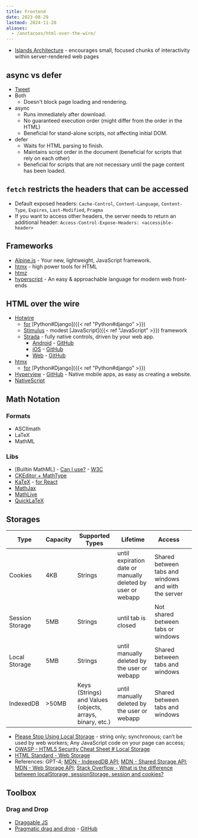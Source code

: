 ```yaml
---
title: Frontend
date: 2023-08-29
lastmod: 2024-11-20
aliases:
  - /anotacoes/html-over-the-wire/
---
```

- [Islands Architecture](https://www.patterns.dev/posts/islands-architecture) -
  encourages small, focused chunks of interactivity within server-rendered web
  pages

## async vs defer
- [Tweet](https://twitter.com/lucasrcezimbra/status/1717870039565533530)
- Both
	- Doesn't block page loading and rendering.
- async
	- Runs immediately after download.
	- No guaranteed execution order (might differ from the order in the HTML)
	- Beneficial for stand-alone scripts, not affecting initial DOM.
- defer
	- Waits for HTML parsing to finish.
	- Maintains script order in the document (beneficial for scripts that rely on
      each other)
	- Beneficial for scripts that are not necessary until the page content has
      been loaded.

## `fetch` restricts the headers that can be accessed
- Default exposed headers: `Cache-Control`, `Content-Language`, `Content-Type`,
  `Expires`, `Last-Modified`, `Pragma`
- If you want to access other headers, the server needs to return an additional
  header: `Access-Control-Expose-Headers: <accessible-header>`

## Frameworks
- [Alpine.js](https://alpinejs.dev/) - Your new, lightweight, JavaScript framework.
- [htmx](https://htmx.org/) - high power tools for HTML
- [htmz](http://leanrada.com/htmz/)
- [hyperscript](https://hyperscript.org/) - An easy & approachable language for
  modern web front-ends

## HTML over the wire
- [Hotwire](https://hotwired.dev/)
	- [for](https://github.com/hotwire-django)
      [Python#Django]({{< ref "Python#django" >}})
	- [Stimulus](https://stimulus.hotwired.dev/) - modest
      [JavaScript]({{< ref "JavaScript" >}}) framework
	- [Strada](https://strada.hotwired.dev/) - fully native controls, driven by
      your web app.
		- [Android](https://strada.hotwired.dev/handbook/android) -
          [GitHub](https://github.com/hotwired/strada-android)
		- [iOS](https://strada.hotwired.dev/handbook/ios) -
          [GitHub](https://github.com/hotwired/strada-ios)
		- [Web](https://strada.hotwired.dev/handbook/web) -
          [GitHub](https://github.com/hotwired/strada-web)
- [htmx](https://htmx.org/)
	- [for](https://github.com/adamchainz/django-htmx)
      [Python#Django]({{< ref "Python#django" >}})
- [Hyperview](https://hyperview.org/) -
  [GitHub](https://github.com/instawork/hyperview) - Native mobile apps, as
  easy as creating a website.
- [NativeScript](https://nativescript.org/)

## Math Notation
### Formats
- ASCIImath
- LaTeX
- MathML
### Libs
- [Builtin MathML] - [Can I use?](https://caniuse.com/?search=mathml) -
  [W3C](https://www.w3.org/TR/MathML/)
- [CKEditor + MathType](https://ckeditor.com/mathtype/)
- [KaTeX](https://github.com/KaTeX/KaTeX) -
  [for React](https://cortexjs.io/mathlive/guides/react/)
- [MathJax](https://www.mathjax.org/)
- [MathLive](https://github.com/arnog/mathlive/)
- [QuickLaTeX](https://www.quicklatex.com/)

## Storages
| Type            | Capacity | Supported Types                                           | Lifetime                                                    | Access                                              |     |
| --------------- | -------- | --------------------------------------------------------- | ----------------------------------------------------------- | --------------------------------------------------- | --- |
| Cookies         | 4KB      | Strings                                                   | until expiration date or manually deleted by user or webapp | Shared between tabs and windows and with the server |     |
| Session Storage | 5MB      | Strings                                                   | until tab is closed                                         | Not shared between tabs or windows                  |     |
| Local Storage   | 5MB      | Strings                                                   | until manually deleted by the user or webapp                | Shared between tabs and windows                     |     |
| IndexedDB       | >50MB    | Keys (Strings) and Values (objects, arrays, binary, etc.) | until manually deleted by the user or webapp                | Shared between tabs and windows                     |     |
- [Please Stop Using Local Storage](https://www.rdegges.com/2018/please-stop-using-local-storage/) -
  string only; synchronous; can’t be used by web workers; Any JavaScript code
  on your page can access;
- [OWASP - HTML5 Security Cheat Sheet # Local Storage](https://cheatsheetseries.owasp.org/cheatsheets/HTML5_Security_Cheat_Sheet.html#local-storage)
- [HTML Standard - Web Storage](https://html.spec.whatwg.org/multipage/webstorage.html)
- References: GPT-4;
  [MDN - IndexedDB API](https://developer.mozilla.org/en-US/docs/Web/API/IndexedDB_API);
  [MDN - Shared Storage API](https://developer.mozilla.org/en-US/docs/Web/API/Shared_Storage_API);
  [MDN - Web Storage API](https://developer.mozilla.org/en-US/docs/Web/API/Web_Storage_API);
  [Stack Overflow - What is the difference between localStorage, sessionStorage, session and cookies?](https://stackoverflow.com/questions/19867599/what-is-the-difference-between-localstorage-sessionstorage-session-and-cookies)


## Toolbox
### Drag and Drop
- [Draggable JS](https://shopify.github.io/draggable/)
- [Pragmatic drag and drop](https://atlassian.design/components/pragmatic-drag-and-drop/about) -
  [GitHub](https://github.com/atlassian/pragmatic-drag-and-drop)
